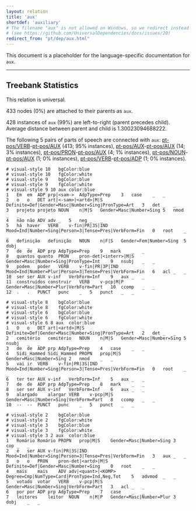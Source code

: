 ```yaml
---
layout: relation
title: 'aux'
shortdef: 'auxiliary'
# The filename "aux" is not allowed on Windows, so we redirect instead
# (see https://github.com/UniversalDependencies/docs/issues/20)
redirect_from: "pt/dep/aux.html"
---
```


This document is a placeholder for the language-specific documentation
for `aux`.

--------------------------------------------------------------------------------

## Treebank Statistics

This relation is universal.

433 nodes (0%) are attached to their parents as `aux`.

428 instances of `aux` (99%) are left-to-right (parent precedes child).
Average distance between parent and child is 1.30023094688222.

The following 5 pairs of parts of speech are connected with `aux`: [pt-pos/VERB]()-[pt-pos/AUX]() (413; 95% instances), [pt-pos/AUX]()-[pt-pos/AUX]() (14; 3% instances), [pt-pos/PRON]()-[pt-pos/AUX]() (4; 1% instances), [pt-pos/NOUN]()-[pt-pos/AUX]() (1; 0% instances), [pt-pos/VERB]()-[pt-pos/ADP]() (1; 0% instances).


~~~ conllu
# visual-style 10	bgColor:blue
# visual-style 10	fgColor:white
# visual-style 9	bgColor:blue
# visual-style 9	fgColor:white
# visual-style 9 10 aux	color:blue
1	Em	em	ADP	prp|<sam->	AdpType=Prep	3	case	_	_
2	o	o	DET	art|<-sam>|<artd>|M|S	Definite=Def|Gender=Masc|Number=Sing|PronType=Art	3	det	_	_
3	projeto	projeto	NOUN	n|M|S	Gender=Masc|Number=Sing	5	nmod	_	_
4	não	não	ADV	adv	_	5	neg	_	_
5	há	haver	VERB	v-fin|PR|3S|IND	Mood=Ind|Number=Sing|Person=3|Tense=Pres|VerbForm=Fin	0	root	_	_
6	definição	definição	NOUN	n|F|S	Gender=Fem|Number=Sing	5	dobj	_	_
7	de	de	ADP	prp	AdpType=Prep	9	mark	_	_
8	quantos	quanto	PRON	pron-det|<interr>|M|S	Gender=Masc|Number=Sing|PronType=Int	9	nsubj	_	_
9	podem	poder	VERB	v-fin|PR|3P|IND	Mood=Ind|Number=Plur|Person=3|Tense=Pres|VerbForm=Fin	6	acl	_	_
10	ser	ser	AUX	v-inf	VerbForm=Inf	9	aux	_	_
11	construídos	construir	VERB	v-pcp|M|P	Gender=Masc|Number=Plur|VerbForm=Part	10	ccomp	_	_
12	.	.	PUNCT	punc	_	5	punct	_	_

~~~


~~~ conllu
# visual-style 8	bgColor:blue
# visual-style 8	fgColor:white
# visual-style 6	bgColor:blue
# visual-style 6	fgColor:white
# visual-style 6 8 aux	color:blue
1	O	o	DET	art|<artd>|M|S	Definite=Def|Gender=Masc|Number=Sing|PronType=Art	2	det	_	_
2	cemitério	cemitério	NOUN	n|M|S	Gender=Masc|Number=Sing	5	nsubj	_	_
3	de	de	ADP	prp	AdpType=Prep	4	case	_	_
4	Sidi_Hammed	Sidi_Hammed	PROPN	prop|M|S	Gender=Masc|Number=Sing	2	nmod	_	_
5	vai	ir	VERB	v-fin|PR|3S|IND	Mood=Ind|Number=Sing|Person=3|Tense=Pres|VerbForm=Fin	0	root	_	_
6	ter	ter	AUX	v-inf	VerbForm=Inf	5	aux	_	_
7	de	de	ADP	prp	AdpType=Prep	8	mark	_	_
8	ser	ser	AUX	v-inf	VerbForm=Inf	6	aux	_	_
9	alargado	alargar	VERB	v-pcp|M|S	Gender=Masc|Number=Sing|VerbForm=Part	8	ccomp	_	_
10	--	--	PUNCT	punc	_	5	punct	_	_

~~~


~~~ conllu
# visual-style 2	bgColor:blue
# visual-style 2	fgColor:white
# visual-style 3	bgColor:blue
# visual-style 3	fgColor:white
# visual-style 3 2 aux	color:blue
1	Romário	Romário	PROPN	prop|M|S	Gender=Masc|Number=Sing	3	cop	_	_
2	é	ser	AUX	v-fin|PR|3S|IND	Mood=Ind|Number=Sing|Person=3|Tense=Pres|VerbForm=Fin	3	aux	_	_
3	o	o	PRON	pron-det|<artd>|M|S	Definite=Def|Gender=Masc|Number=Sing	0	root	_	_
4	mais	mais	ADV	adv|<quant>|<KOMP>	Degree=Cmp|NumType=Card|PronType=Ind,Neg,Tot	5	advmod	_	_
5	votado	votar	VERB	v-pcp|M|S	Gender=Masc|Number=Sing|VerbForm=Part	3	acl	_	_
6	por	por	ADP	prp	AdpType=Prep	7	case	_	_
7	leitores	leitor	NOUN	n|M|P	Gender=Masc|Number=Plur	3	dobj	_	_

~~~


